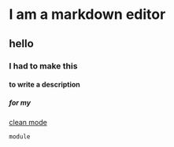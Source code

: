 # I am a markdown editor
## hello
### I had to make this
#### to write a description
##### for my
[clean mode](https://github.com/kentwalters/retool-sample-apps/tree/main/modules/clean-mode)

`module`